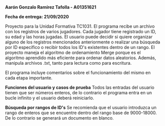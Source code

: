 **Aarón Gonzalo Ramírez Tafolla - A01351621**

**Fecha de entrega: 21/09/2020**

Proyecto para la Unidad Formativa TC1031. El programa recibe un archivo con los registros de varios jugadores. Cada jugador tiene registrado un ID, su edad y las horas jugadas.
El usuario puede decidir si quiere organizar alguno de los registros mencionados anteriormente o realizar una búsqueda por ID específico o recibir todos los ID's existentes dentro
de un rango. El proyecto maneja el algoritmo de ordenamiento Merge porque es el algoritmo aprendido más eficiente para ordenar datos aleatorios. Además, manipula archivos .txt, tanto
para lectura como para escritura.

El programa incluye comentarios sobre el funcionamiento del mismo en cada etapa importante.

**Funciones del usuario y casos de prueba**
Todos las entradas del usuario tienen que ser números enteros, de lo contrario el programa entra en un bucle infinito y el usuario deberá reiniciarlo.

**Búsqueda por rangos de ID's**
Se recomienda que el usuario introduzca un rango de enteros que se encuentre dentro del rango base de 9000-18000. De lo contrario se generará un documento
en blanco.
